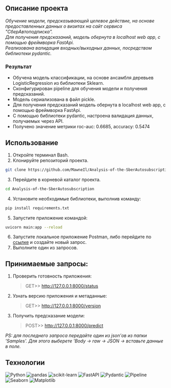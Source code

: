## Описание проекта
<em>
Обучение модели, предсказывающей целевое действие, на основе предоставленных данных о визитах на сайт сервиса "СберАвтоподписка".<br>
Для получения предсказаний, модель обернута в localhost web app, с помощью фреймворка FastApi.<br>
Реализована валидация входных/выходных данных, посредством библиотеки pydantic.<br>
</em>

### Результат
- Обучена модель классификации, на основе ансамбля деревьев LogisticRegression из библиотеки Sklearn.
- Сконфигурирован pipeline для обучения модели и получения предсказаний.
- Модель сериализована в файл pickle.
- Для получения предсказаний модель обернута в localhost web app, с помощью фреймворка FastApi.
- С помощью библиотеки pydantic, настроена валидация данных, получаемых через API.
- Получено значение метрики roc-auc: 0.6685, accuracy: 0.5474

## Использование
1. Откройте терминал Bash.
2. Клонируйте репозиторий проекта.
```bash
git clone https://github.com/MawneIl/Analysis-of-the-SberAutosubscription.git
```
3. Перейдите в корневой каталог проекта.
```bash
cd Analysis-of-the-SberAutosubscription
```
4. Установите необходимые библиотеки, выполнив команду:
```bash
pip install requirements.txt
```
5. Запустите приложение командой:
```bash
uvicorn main:app --reload
```
6. Запустите локальное приложение Postman, либо перейдите по <a href="https://web.postman.co/">ссылке</a> и создайте новый запрос.
7. Выполните один из запросов.

## Принимаемые запросы:
1. Проверить готовность приложения:<br><blockquote>GET>> http://127.0.0.1:8000/status</blockquote>
2. Узнать версию приложения и метаданные:<br><blockquote>GET>> http://127.0.0.1:8000/version</blockquote>
3. Получить предсказание модели:<br><blockquote>POST>> http://127.0.0.1:8000/predict<br></blockquote>

<i>PS: для последнего запроса передайте один из json'ов из папки 'Samples'. Для этого выберете 'Body -> raw -> JSON -> вставьте данные в поле.</i>

## Технологии
![Python](https://img.shields.io/badge/python-3670A0?style=for-the-badge&logo=python&logoColor=ffdd54)
![pandas](https://img.shields.io/badge/pandas-%23150458.svg?style=for-the-badge&logo=pandas&logoColor=white)
![scikit-learn](https://img.shields.io/badge/scikit--learn-%23F7931E.svg?style=for-the-badge&logo=scikit-learn&logoColor=white)
![FastAPI](https://img.shields.io/badge/FastAPI-005571?style=for-the-badge&logo=fastapi)
![Pydantic](https://img.shields.io/badge/Pydantic-%23ffffff.svg?style=for-the-badge&logo=Pydantic&logoColor=red)
![Pipeline](https://img.shields.io/badge/Pipeline-%23ffffff.svg?style=for-the-badge&logo=Pipeline&logoColor=red)
![Seaborn](https://img.shields.io/badge/Seaborn-%23ffffff.svg?style=for-the-badge&logo=Seaborn&logoColor=red)
![Matplotlib](https://img.shields.io/badge/Matplotlib-%23ffffff.svg?style=for-the-badge&logo=Matplotlib&logoColor=black)
